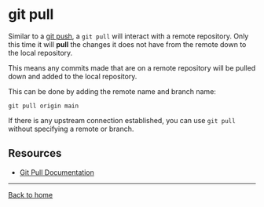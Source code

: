 # git pull

Similar to a [git push](./PUSH.md), a `git pull` will interact with a remote repository. Only this time it will **pull** the changes it does not have from the remote down to the local repository.

This means any commits made that are on a remote repository will be pulled down and added to the local repository. 

This can be done by adding the remote name and branch name:
```
git pull origin main
```

If there is any upstream connection established, you can use `git pull` without specifying a remote or branch.

## Resources 

- [Git Pull Documentation](https://git-scm.com/docs/git-pull)

---

[Back to home](../README.md)
